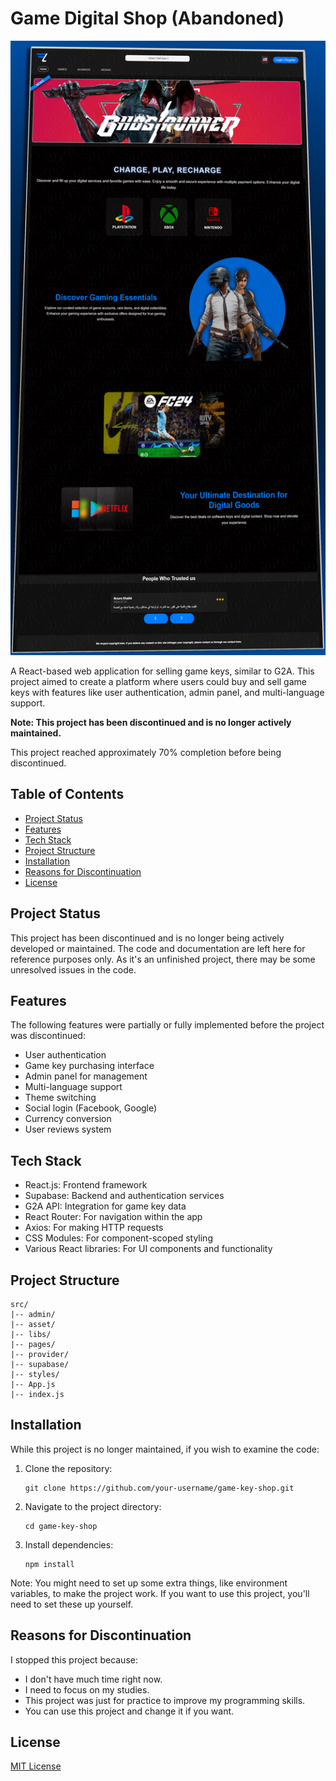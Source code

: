 # Game Digital Shop (Abandoned)

![Game Key Shop Logo](/Untitled.png)

A React-based web application for selling game keys, similar to G2A. This project aimed to create a platform where users could buy and sell game keys with features like user authentication, admin panel, and multi-language support.

**Note: This project has been discontinued and is no longer actively maintained.**

This project reached approximately 70% completion before being discontinued.

## Table of Contents
- [Project Status](#project-status)
- [Features](#features)
- [Tech Stack](#tech-stack)
- [Project Structure](#project-structure)
- [Installation](#installation)
- [Reasons for Discontinuation](#reasons-for-discontinuation)
- [License](#license)

## Project Status

This project has been discontinued and is no longer being actively developed or maintained. The code and documentation are left here for reference purposes only. As it's an unfinished project, there may be some unresolved issues in the code.

## Features

The following features were partially or fully implemented before the project was discontinued:

- User authentication
- Game key purchasing interface
- Admin panel for management
- Multi-language support
- Theme switching
- Social login (Facebook, Google)
- Currency conversion
- User reviews system

## Tech Stack

- React.js: Frontend framework
- Supabase: Backend and authentication services
- G2A API: Integration for game key data
- React Router: For navigation within the app
- Axios: For making HTTP requests
- CSS Modules: For component-scoped styling
- Various React libraries: For UI components and functionality

## Project Structure

```
src/
|-- admin/
|-- asset/
|-- libs/
|-- pages/
|-- provider/
|-- supabase/
|-- styles/
|-- App.js
|-- index.js
```

## Installation

While this project is no longer maintained, if you wish to examine the code:

1. Clone the repository:
   ```
   git clone https://github.com/your-username/game-key-shop.git
   ```
2. Navigate to the project directory:
   ```
   cd game-key-shop
   ```
3. Install dependencies:
   ```
   npm install
   ```

Note: You might need to set up some extra things, like environment variables, to make the project work. If you want to use this project, you'll need to set these up yourself.

## Reasons for Discontinuation

I stopped this project because:
- I don't have much time right now.
- I need to focus on my studies.
- This project was just for practice to improve my programming skills.
- You can use this project and change it if you want.

## License

[MIT License](LICENSE)
